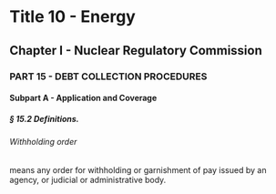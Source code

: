 
# Title 10 - Energy
## Chapter I - Nuclear Regulatory Commission
### PART 15 - DEBT COLLECTION PROCEDURES
#### Subpart A - Application and Coverage
##### § 15.2 Definitions.
###### Withholding order

means any order for withholding or garnishment of pay issued by an agency, or judicial or administrative body.
